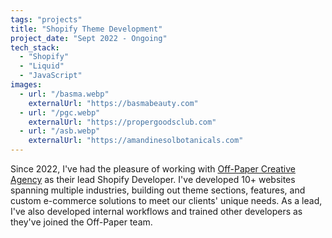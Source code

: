 ```yaml
---
tags: "projects"
title: "Shopify Theme Development"
project_date: "Sept 2022 - Ongoing"
tech_stack: 
  - "Shopify"
  - "Liquid"
  - "JavaScript"
images:
  - url: "/basma.webp"
    externalUrl: "https://basmabeauty.com"
  - url: "/pgc.webp"
    externalUrl: "https://propergoodsclub.com"  
  - url: "/asb.webp"
    externalUrl: "https://amandinesolbotanicals.com"
---
```


Since 2022, I've had the pleasure of working with [Off-Paper Creative Agency](http://www.offpapercreative.com) as their lead Shopify Developer. I've developed 10+ websites spanning multiple industries, building out theme sections, features, and custom e-commerce solutions to meet our clients' unique needs. As a lead, I've also developed internal workflows and trained other developers as they've joined the Off-Paper team.  
